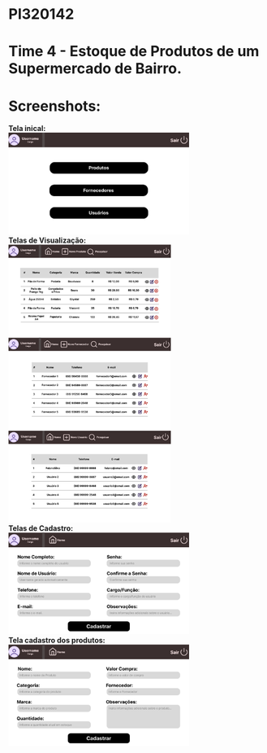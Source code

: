 # PI320142
# Time 4 - Estoque de Produtos de um Supermercado de Bairro.
# Screenshots:
<strong>Tela inical:</strong><br>
<img src="/Screenshots/tela_inicial.png" height="200px" width="356px">
<br><strong>Telas de Visualização:</strong><br>
<img src="/Screenshots/tela_produtos.png" height="180px" width="320px">
<img src="/Screenshots/tela_fornecedores.png" height="180px" width="320px">
<img src="/Screenshots/tela_usuarios.png" height="180px" width="320px">
<br><strong>Telas de Cadastro:</strong><br>
<img src="/Screenshots/tela_cadastrar_usuario.png" height="200px" width="356px">
<br><strong>Tela cadastro dos produtos:</strong><br>
<img src="/Screenshots/tela_cadastrar_produto.png" height="200px" width="356px">

